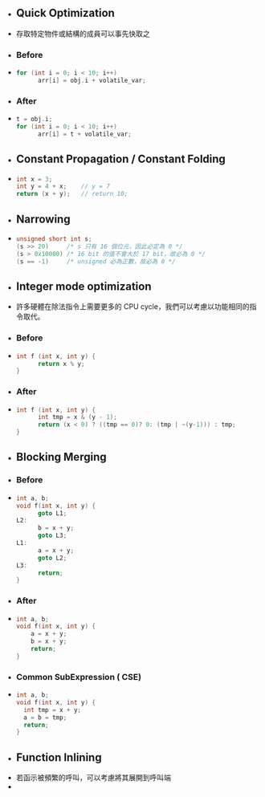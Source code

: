 - ## Quick Optimization
- 存取特定物件或結構的成員可以事先快取之
- ### Before
- ```C
  for (int i = 0; i < 10; i++)
    	arr[i] = obj.i + volatile_var; 
  ```
- ### After
- ```C
  t = obj.i;
  for (int i = 0; i < 10; i++) 
    	arr[i] = t + volatile_var;
  ```
- ## Constant Propagation / Constant Folding
- ```C
  int x = 3;
  int y = 4 + x;	// y = 7
  return (x + y);	// return 10;
  ```
- ## Narrowing
- ```C
  unsigned short int s;
  (s >> 20)		/* s 只有 16 個位元，因此必定為 0 */
  (s > 0x10000)	/* 16 bit 的值不會大於 17 bit，故必為 0 */
  (s == -1)		/* unsigned 必為正數，故必為 0 */
  ```
- ## Integer mode optimization
- 許多硬體在除法指令上需要更多的 CPU cycle，我們可以考慮以功能相同的指令取代。
- ### Before
- ```C
  int f (int x, int y) {
    	return x % y;
  }
  ```
- ### After
- ```C
  int f (int x, int y) {
    	int tmp = x & (y - 1);
    	return (x < 0) ? ((tmp == 0)? 0: (tmp | ~(y-1))) : tmp;
  }
  ```
- ## Blocking Merging
- ### Before
- ```C
  int a, b;
  void f(int x, int y) {
    	goto L1;
  L2:
    	b = x + y;
    	goto L3;
  L1:
    	a = x + y;
    	goto L2;
  L3: 
    	return;
  }
  ```
- ### After
- ```C
  int a, b;
  void f(int x, int y) {
      a = x + y;
      b = x + y;
      return;
  }
  ```
- ### Common SubExpression ( CSE)
- ```C
  int a, b;
  void f(int x, int y) {
    int tmp = x + y;
    a = b = tmp;
    return;
  }
  ```
- ## Function Inlining
- 若函示被頻繁的呼叫，可以考慮將其展開到呼叫端
-
